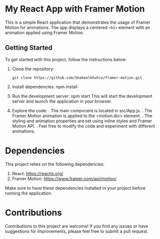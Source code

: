 # My React App with Framer Motion

This is a simple React application that demonstrates the usage of Framer Motion for animations. The app displays a centered `<h1>` element with an animation applied using Framer Motion.

## Getting Started

To get started with this project, follow the instructions below:

1. Clone the repository:

   ```shell
   git clone https://github.com/Shakeelkhuhro/framer-motion.git
2. Install dependencies:
    npm install
3. Run the development server:
    npm start
This will start the development server and launch the application in your browser.

4. Explore the code:
. The main component is located in src/App.js.
. The Framer Motion animation is applied to the <motion.div> element.
. The styling and animation properties are set using inline styles and Framer Motion API.
. Feel free to modify the code and experiment with different animations.

# Dependencies
This project relies on the following dependencies:

1. React: https://reactjs.org/
2. Framer Motion: https://www.framer.com/api/motion/

Make sure to have these dependencies installed in your project before running the application.

# Contributions
Contributions to this project are welcome! If you find any issues or have suggestions for improvements, please feel free to submit a pull request.